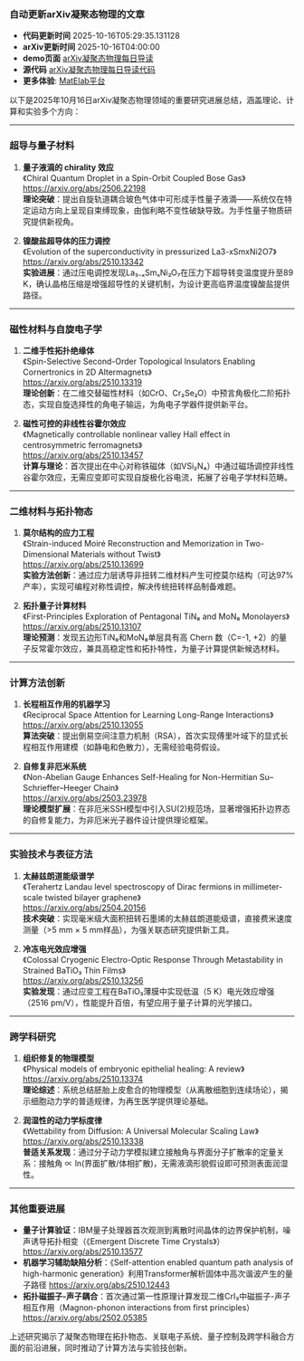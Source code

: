 ### 自动更新arXiv凝聚态物理的文章
  - **代码更新时间** 2025-10-16T05:29:35.131128
  - **arXiv更新时间** 2025-10-16T04:00:00
  - **demo页面** [arXiv凝聚态物理每日导读](https://iopwsy.github.io/arXiv_cond-mat/)
  - **源代码** [arXiv凝聚态物理每日导读代码](https://github.com/iopwsy/arXiv_cond-mat/)
  - **更多体验**: [MatElab平台](https://in.iphy.ac.cn/eln/#/recday)

以下是2025年10月16日arXiv凝聚态物理领域的重要研究进展总结，涵盖理论、计算和实验多个方向：

---

### **超导与量子材料**
1. **量子液滴的 chirality 效应**  
   《Chiral Quantum Droplet in a Spin-Orbit Coupled Bose Gas》  
   https://arxiv.org/abs/2506.22198  
   **理论突破**：提出自旋轨道耦合玻色气体中可形成手性量子液滴——系统仅在特定运动方向上呈现自束缚现象，由伽利略不变性破缺导致。为手性量子物质研究提供新视角。

2. **镍酸盐超导体的压力调控**  
   《Evolution of the superconductivity in pressurized La3-xSmxNi2O7》  
   https://arxiv.org/abs/2510.13342  
   **实验进展**：通过压电调控发现La₃₋ₓSmₓNi₂O₇在压力下超导转变温度提升至89 K，确认晶格压缩是增强超导性的关键机制，为设计更高临界温度镍酸盐提供路径。

---

### **磁性材料与自旋电子学**
1. **二维手性拓扑绝缘体**  
   《Spin-Selective Second-Order Topological Insulators Enabling Cornertronics in 2D Altermagnets》  
   https://arxiv.org/abs/2510.13319  
   **理论创新**：在二维交替磁性材料（如CrO、Cr₂Se₂O）中预言角极化二阶拓扑态，实现自旋选择性的角电子输运，为角电子学器件提供新平台。

2. **磁性可控的非线性谷霍尔效应**  
   《Magnetically controllable nonlinear valley Hall effect in centrosymmetric ferromagnets》  
   https://arxiv.org/abs/2510.13457  
   **计算与理论**：首次提出在中心对称铁磁体（如VSi₂N₄）中通过磁场调控非线性谷霍尔效应，无需应变即可实现自旋极化谷电流，拓展了谷电子学材料范畴。

---

### **二维材料与拓扑物态**
1. **莫尔结构的应力工程**  
   《Strain-induced Moiré Reconstruction and Memorization in Two-Dimensional Materials without Twist》  
   https://arxiv.org/abs/2510.13699  
   **实验方法创新**：通过应力层诱导非扭转二维材料产生可控莫尔结构（可达97%产率），实现可编程对称性调控，解决传统扭转样品制备难题。

2. **拓扑量子计算材料**  
   《First-Principles Exploration of Pentagonal TiN₈ and MoN₈ Monolayers》  
   https://arxiv.org/abs/2510.13107  
   **理论预测**：发现五边形TiN₈和MoN₈单层具有高 Chern 数（C=-1, +2）的量子反常霍尔效应，兼具高稳定性和拓扑特性，为量子计算提供新候选材料。

---

### **计算方法创新**
1. **长程相互作用的机器学习**  
   《Reciprocal Space Attention for Learning Long-Range Interactions》  
   https://arxiv.org/abs/2510.13055  
   **算法突破**：提出倒易空间注意力机制（RSA），首次实现傅里叶域下的显式长程相互作用建模（如静电和色散力），无需经验电荷假设。

2. **自修复非厄米系统**  
   《Non-Abelian Gauge Enhances Self-Healing for Non-Hermitian Su–Schrieffer–Heeger Chain》  
   https://arxiv.org/abs/2503.23978  
   **理论模型扩展**：在非厄米SSH模型中引入SU(2)规范场，显著增强拓扑边界态的自修复能力，为非厄米光子器件设计提供理论框架。

---

### **实验技术与表征方法**
1. **太赫兹朗道能级谱学**  
   《Terahertz Landau level spectroscopy of Dirac fermions in millimeter-scale twisted bilayer graphene》  
   https://arxiv.org/abs/2504.20156  
   **技术突破**：实现毫米级大面积扭转石墨烯的太赫兹朗道能级谱，直接费米速度测量（>5 mm × 5 mm样品），为强关联态研究提供新工具。

2. **冷冻电光效应增强**  
   《Colossal Cryogenic Electro-Optic Response Through Metastability in Strained BaTiO₃ Thin Films》  
   https://arxiv.org/abs/2510.13256  
   **实验发现**：通过应变工程在BaTiO₃薄膜中实现低温（5 K）电光效应增强（2516 pm/V），性能提升百倍，有望应用于量子计算的光学接口。

---

### **跨学科研究**
1. **组织修复的物理模型**  
   《Physical models of embryonic epithelial healing: A review》  
   https://arxiv.org/abs/2510.13374  
   **理论综述**：系统总结胚胎上皮愈合的物理模型（从离散细胞到连续场论），揭示细胞动力学的普适规律，为再生医学提供理论基础。

2. **润湿性的动力学标度律**  
   《Wettability from Diffusion: A Universal Molecular Scaling Law》  
   https://arxiv.org/abs/2510.13338  
   **普适关系发现**：通过分子动力学模拟建立接触角与界面分子扩散率的定量关系：接触角 ∝  ln(界面扩散/体相扩散)，无需液滴形貌假设即可预测表面润湿性。

---

### 其他重要进展
- **量子计算验证**：IBM量子处理器首次观测到离散时间晶体的边界保护机制，噪声诱导拓扑相变（《Emergent Discrete Time Crystals》）https://arxiv.org/abs/2510.13577  
- **机器学习辅助缺陷分析**：《Self-attention enabled quantum path analysis of high-harmonic generation》利用Transformer解析固体中高次谐波产生的量子路径 https://arxiv.org/abs/2510.12443  
- **拓扑磁振子-声子耦合**：首次通过第一性原理计算发现二维CrI₃中磁振子-声子相互作用（Magnon-phonon interactions from first principles）https://arxiv.org/abs/2502.05385  

上述研究揭示了凝聚态物理在拓扑物态、关联电子系统、量子控制及跨学科融合方面的前沿进展，同时推动了计算方法与实验技创新。